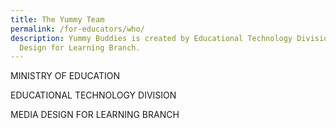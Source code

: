 ```yaml
---
title: The Yummy Team
permalink: /for-educators/who/
description: Yummy Buddies is created by Educational Technology Division - Media
  Design for Learning Branch.
---
```

MINISTRY OF EDUCATION

EDUCATIONAL TECHNOLOGY DIVISION

MEDIA DESIGN FOR LEARNING BRANCH